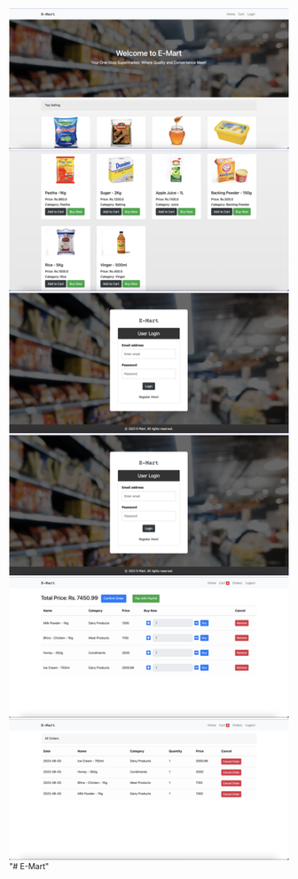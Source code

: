 <img src ="ScreenShots/01.png">
<img src ="ScreenShots/02.png">
<img src ="ScreenShots/03.png">
<img src ="ScreenShots/04.png">
<img src ="ScreenShots/05.png">
<img src ="ScreenShots/06.png">
"# E-Mart" 
